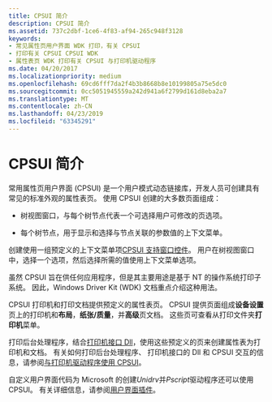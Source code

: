 ```yaml
---
title: CPSUI 简介
description: CPSUI 简介
ms.assetid: 737c2dbf-1ce6-4f83-af94-265c948f3128
keywords:
- 常见属性页用户界面 WDK 打印，有关 CPSUI
- 打印有关 CPSUI CPSUI WDK
- 属性表页 WDK 打印有关 CPSUI 与打印机驱动程序
ms.date: 04/20/2017
ms.localizationpriority: medium
ms.openlocfilehash: 69cd6fff7da2f4b3b8668b8e10199805a75e5dc0
ms.sourcegitcommit: 0cc5051945559a242d941a6f2799d161d8eba2a7
ms.translationtype: MT
ms.contentlocale: zh-CN
ms.lasthandoff: 04/23/2019
ms.locfileid: "63345291"
---
```

# <a name="introduction-to-cpsui"></a>CPSUI 简介





常用属性页用户界面 (CPSUI) 是一个用户模式动态链接库，开发人员可创建具有常见的标准外观的属性表页。 使用 CPSUI 创建的大多数页面组成：

-   树视图窗口，与每个树节点代表一个可选择用户可修改的页选项。

-   每个树节点，用于显示和选择与节点关联的参数值的上下文菜单。

创建使用一组预定义的上下文菜单项[CPSUI 支持窗口控件](cpsui-supported-window-controls.md)。 用户在树视图窗口中，选择一个选项，然后选择所需的值使用上下文菜单选项。

虽然 CPSUI 旨在供任何应用程序，但是其主要用途是基于 NT 的操作系统打印子系统。 因此，Windows Driver Kit (WDK) 文档重点介绍这种用法。

CPSUI 打印机和打印文档提供预定义的属性表页。 CPSUI 提供页面组成**设备设置**页上的打印机和**布局**，**纸张/质量**，并**高级**页文档。 这些页可查看从打印文件夹**打印机**菜单。

打印后台处理程序，结合[打印机接口 Dll](printer-interface-dll.md)，使用这些预定义的页来创建属性表为打印机和文档。 有关如何打印后台处理程序、 打印机接口的 Dll 和 CPSUI 交互的信息，请参阅[与打印机驱动程序使用 CPSUI](using-cpsui-with-printer-drivers.md)。

自定义用户界面代码为 Microsoft 的创建*Unidrv*并*Pscript*驱动程序还可以使用 CPSUI。 有关详细信息，请参阅[用户界面插件](user-interface-plug-ins.md)。

 

 





